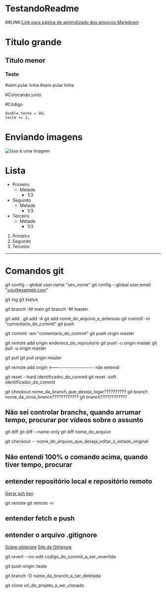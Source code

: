 # TestandoReadme

##LINK:[Link para página de aprendizado dos arquivos Markdown](https://docs.github.com/pt/get-started/writing-on-github/getting-started-with-writing-and-formatting-on-github/basic-writing-and-formatting-syntax)

# Título grande

## Título menor

### Teste

#sem pular linha
#sem pular linha

#Colocando junto


#Código
```
double teste = 10;
teste += 1;
```

# Enviando imagens

![Isso é uma imagem](https://myoctocat.com/assets/images/base-octocat.svg)


# Lista

- Primeiro
  - Metade
    - 1/3
- Segundo
  - Metade
    - 1/3
- Terceiro
  - Metade
    - 1/3

1. Primeiro
2. Segundo
3. Terceiro

<!-- Este é apenas um comentário e não vai aparecer na tela -->



--------------------------------------------------------------------------------------------------------------------------------
# Comandos git

git config --global user.name "seu_nome"
git config --global user.email "you@example.com"

git log
git status

git branch -M main
git branch -M master

git add .
git add -A
git add nome_do_arquivo_e_extensao
git commit -m "comentario_do_commit"
git push

git commit -am "comentario_do_commit"
git push origin master

git remote add origin endereco_do_repositorio
git push -u origin master
git pull -u origin master

git pull
git pull origin master

git remote add origin <-------------------- não entendi

git reset --hard identificador_do_commit
git reset -soft identificador_do_commit

git checkout nome_da_branch_que_deseja_logar??????????
git branch nome_da_nova_branch????????????
git branch????????????

## Não sei controlar branchs, quando arrumar tempo, procurar por vídeos sobre o assunto

git diff
git diff --name-only
git diff nome_do_arquivo

git checkout -- nome_do_arquivo_que_deseja_voltar_o_estado_original

## Não entendi 100% o comando acima, quando tiver tempo, procurar

## entender repositório local e repositório remoto

[Gerar ssh key](https://docs.github.com/pt/authentication/connecting-to-github-with-ssh/generating-a-new-ssh-key-and-adding-it-to-the-ssh-agent)

git remote
git remote -v

## entender fetch e push

## entender o arquivo .gitignore

[Sobre gitignore](https://docs.github.com/pt/get-started/getting-started-with-git/ignoring-files)
[Site de Gitignore](https://github.com/github/gitignore)

git revert --no-edit codigo_do_commit_a_ser_revertido

git push origin :teste

git branch -D nome_da_branch_a_ser_deletada

git clone url_do_projeto_a_ser_clonado





